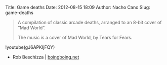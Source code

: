 Title: Game deaths
Date: 2012-08-15 18:09
Author: Nacho Cano
Slug: game-deaths

> A compilation of classic arcade deaths, arranged to an 8-bit cover of
> ”Mad World”.
>
> The music is a cover of Mad World, by Tears for Fears.

!youtube(gJ6APKIjFQY)

- Rob Beschizza | [boingboing.net][]

  [boingboing.net]: http://boingboing.net/2011/03/25/classic-arcade-game-1.html
    "Game deaths"
